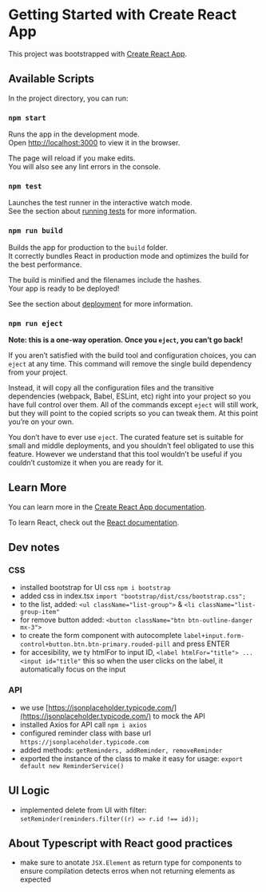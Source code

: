 # Getting Started with Create React App

This project was bootstrapped with [Create React App](https://github.com/facebook/create-react-app).

## Available Scripts

In the project directory, you can run:

### `npm start`

Runs the app in the development mode.\
Open [http://localhost:3000](http://localhost:3000) to view it in the browser.

The page will reload if you make edits.\
You will also see any lint errors in the console.

### `npm test`

Launches the test runner in the interactive watch mode.\
See the section about [running tests](https://facebook.github.io/create-react-app/docs/running-tests) for more information.

### `npm run build`

Builds the app for production to the `build` folder.\
It correctly bundles React in production mode and optimizes the build for the best performance.

The build is minified and the filenames include the hashes.\
Your app is ready to be deployed!

See the section about [deployment](https://facebook.github.io/create-react-app/docs/deployment) for more information.

### `npm run eject`

**Note: this is a one-way operation. Once you `eject`, you can’t go back!**

If you aren’t satisfied with the build tool and configuration choices, you can `eject` at any time. This command will remove the single build dependency from your project.

Instead, it will copy all the configuration files and the transitive dependencies (webpack, Babel, ESLint, etc) right into your project so you have full control over them. All of the commands except `eject` will still work, but they will point to the copied scripts so you can tweak them. At this point you’re on your own.

You don’t have to ever use `eject`. The curated feature set is suitable for small and middle deployments, and you shouldn’t feel obligated to use this feature. However we understand that this tool wouldn’t be useful if you couldn’t customize it when you are ready for it.

## Learn More

You can learn more in the [Create React App documentation](https://facebook.github.io/create-react-app/docs/getting-started).

To learn React, check out the [React documentation](https://reactjs.org/).

## Dev notes

### CSS

- installed bootstrap for UI css `npm i bootstrap`
- added css in index.tsx `import "bootstrap/dist/css/bootstrap.css";`
- to the list, added: `<ul className="list-group">` & `<li className="list-group-item"`
- for remove button added: `<button className="btn btn-outline-danger mx-3">`
- to create the form component with autocomplete `label+input.form-control+button.btn.btn-primary.rouded-pill` and press ENTER
- for accesibility, we ty htmlFor to input ID, `<label htmlFor="title"> ... <input id="title"` this so when the user clicks on the label, it automatically focus on the input

### API

- we use [https://jsonplaceholder.typicode.com/](https://jsonplaceholder.typicode.com/) to mock the API
- installed Axios for API call `npm i axios`
- configured reminder class with base url `https://jsonplaceholder.typicode.com`
- added methods: `getReminders, addReminder, removeReminder`
- exported the instance of the class to make it easy for usage: `export default new ReminderService()`

## UI Logic

- implemented delete from UI with filter: `setReminder(reminders.filter((r) => r.id !== id));`

## About Typescript with React good practices

- make sure to anotate `JSX.Element` as return type for components to ensure compilation detects erros when not returning elements as expected
